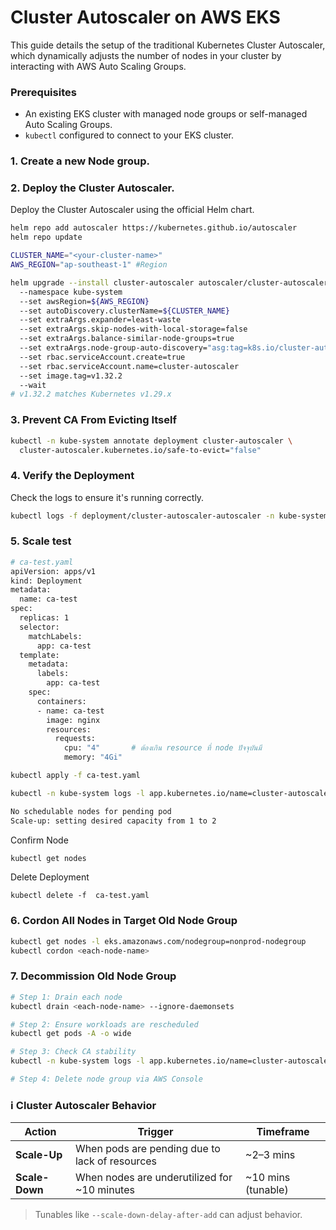 # Cluster Autoscaler on AWS EKS

This guide details the setup of the traditional Kubernetes Cluster Autoscaler, which dynamically adjusts the number of nodes in your cluster by interacting with AWS Auto Scaling Groups.

### Prerequisites

*   An existing EKS cluster with managed node groups or self-managed Auto Scaling Groups.
*   `kubectl` configured to connect to your EKS cluster.
### 1. Create a new Node group.  
### 2. Deploy the Cluster Autoscaler.  
Deploy the Cluster Autoscaler using the official Helm chart.

```bash
helm repo add autoscaler https://kubernetes.github.io/autoscaler
helm repo update
```
```bash
CLUSTER_NAME="<your-cluster-name>"
AWS_REGION="ap-southeast-1" #Region
```
```bash
helm upgrade --install cluster-autoscaler autoscaler/cluster-autoscaler 
  --namespace kube-system 
  --set awsRegion=${AWS_REGION} 
  --set autoDiscovery.clusterName=${CLUSTER_NAME} 
  --set extraArgs.expander=least-waste 
  --set extraArgs.skip-nodes-with-local-storage=false 
  --set extraArgs.balance-similar-node-groups=true 
  --set extraArgs.node-group-auto-discovery="asg:tag=k8s.io/cluster-autoscaler/enabled,k8s.io/cluster-autoscaler=${CLUSTER_NAME}" 
  --set rbac.serviceAccount.create=true 
  --set rbac.serviceAccount.name=cluster-autoscaler 
  --set image.tag=v1.32.2 
  --wait
# v1.32.2 matches Kubernetes v1.29.x
```
### 3. Prevent CA From Evicting Itself
```bash
kubectl -n kube-system annotate deployment cluster-autoscaler \
  cluster-autoscaler.kubernetes.io/safe-to-evict="false"
```
### 4. Verify the Deployment

Check the logs to ensure it's running correctly.

```bash
kubectl logs -f deployment/cluster-autoscaler-autoscaler -n kube-system
```

### 5. Scale test
```bash
# ca-test.yaml
apiVersion: apps/v1
kind: Deployment
metadata:
  name: ca-test
spec:
  replicas: 1
  selector:
    matchLabels:
      app: ca-test
  template:
    metadata:
      labels:
        app: ca-test
    spec:
      containers:
      - name: ca-test
        image: nginx
        resources:
          requests:
            cpu: "4"       # ต้องเกิน resource ที่ node ปัจจุบันมี
            memory: "4Gi"
```
```bash
kubectl apply -f ca-test.yaml
```
```bash
kubectl -n kube-system logs -l app.kubernetes.io/name=cluster-autoscaler --tail=100 -f
```
```bash
No schedulable nodes for pending pod
Scale-up: setting desired capacity from 1 to 2
```
Confirm Node
```bash
kubectl get nodes
```
Delete Deployment
```
kubectl delete -f  ca-test.yaml
```
### 6. Cordon All Nodes in Target Old Node Group
```bash
kubectl get nodes -l eks.amazonaws.com/nodegroup=nonprod-nodegroup
kubectl cordon <each-node-name>
```

### 7. Decommission Old Node Group
```bash
# Step 1: Drain each node
kubectl drain <each-node-name> --ignore-daemonsets

# Step 2: Ensure workloads are rescheduled
kubectl get pods -A -o wide

# Step 3: Check CA stability
kubectl -n kube-system logs -l app.kubernetes.io/name=cluster-autoscaler --tail=100

# Step 4: Delete node group via AWS Console
```
### ℹ️ Cluster Autoscaler Behavior

| Action         | Trigger                                        | Timeframe           |
| -------------- | ---------------------------------------------- | ------------------- |
| **Scale-Up**   | When pods are pending due to lack of resources | ~2–3 mins          |
| **Scale-Down** | When nodes are underutilized for ~10 minutes  | ~10 mins (tunable) |

> Tunables like `--scale-down-delay-after-add` can adjust behavior.